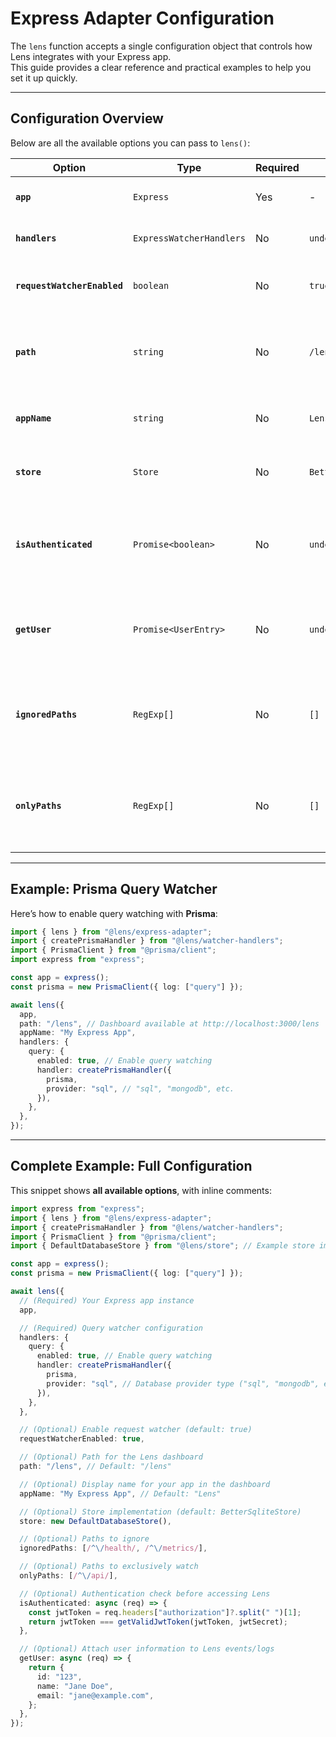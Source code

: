 # Express Adapter Configuration

The `lens` function accepts a single configuration object that controls how Lens integrates with your Express app.  
This guide provides a clear reference and practical examples to help you set it up quickly.

---

## Configuration Overview

Below are all the available options you can pass to `lens()`:

| Option                 | Type                   | Required | Default             | Description                                                                 |
| ---------------------- | ---------------------- | -------- | ------------------- | --------------------------------------------------------------------------- |
| **`app`**              | `Express`              | Yes      | -                   | Your Express application instance.                                          |
| **`handlers`**         | `ExpressWatcherHandlers` | No      | `undefined`         | Configuration for watcher handlers.                                         |
| **`requestWatcherEnabled`** | `boolean`          | No       | `true`              | Whether to enable the request watcher.                                      |
| **`path`**             | `string`               | No       | `/lens`             | The URL path where the Lens dashboard will be available.                    |
| **`appName`**          | `string`               | No       | `Lens`              | Display name for your app in the dashboard.                                 |
| **`store`**            | `Store`                | No       | `BetterSqliteStore` | Storage engine for persisting Lens data.                                    |
| **`isAuthenticated`**  | `Promise<boolean>`     | No       | `undefined`         | Checks if the current request is authenticated before accessing Lens.       |
| **`getUser`**          | `Promise<UserEntry>`   | No       | `undefined`         | Returns the user associated with the current request.                       |
| **`ignoredPaths`**     | `RegExp[]`             | No       | `[]`                | Array of regex patterns to ignore (Lens routes are ignored by default).     |
| **`onlyPaths`**        | `RegExp[]`             | No       | `[]`                | Array of regex patterns to watch exclusively (ignore all other routes).     |

---

## Example: Prisma Query Watcher

Here’s how to enable query watching with **Prisma**:

```ts
import { lens } from "@lens/express-adapter";
import { createPrismaHandler } from "@lens/watcher-handlers";
import { PrismaClient } from "@prisma/client";
import express from "express";

const app = express();
const prisma = new PrismaClient({ log: ["query"] });

await lens({
  app,
  path: "/lens", // Dashboard available at http://localhost:3000/lens
  appName: "My Express App",
  handlers: {
    query: {
      enabled: true, // Enable query watching
      handler: createPrismaHandler({
        prisma,
        provider: "sql", // "sql", "mongodb", etc.
      }),
    },
  },
});
```

---

## Complete Example: Full Configuration

This snippet shows **all available options**, with inline comments:

```ts
import express from "express";
import { lens } from "@lens/express-adapter";
import { createPrismaHandler } from "@lens/watcher-handlers";
import { PrismaClient } from "@prisma/client";
import { DefaultDatabaseStore } from "@lens/store"; // Example store implementation

const app = express();
const prisma = new PrismaClient({ log: ["query"] });

await lens({
  // (Required) Your Express app instance
  app,

  // (Required) Query watcher configuration
  handlers: {
    query: {
      enabled: true, // Enable query watching
      handler: createPrismaHandler({
        prisma,
        provider: "sql", // Database provider type ("sql", "mongodb", etc.)
      }),
    },
  },

  // (Optional) Enable request watcher (default: true)
  requestWatcherEnabled: true,

  // (Optional) Path for the Lens dashboard
  path: "/lens", // Default: "/lens"

  // (Optional) Display name for your app in the dashboard
  appName: "My Express App", // Default: "Lens"

  // (Optional) Store implementation (default: BetterSqliteStore)
  store: new DefaultDatabaseStore(),

  // (Optional) Paths to ignore
  ignoredPaths: [/^\/health/, /^\/metrics/],

  // (Optional) Paths to exclusively watch
  onlyPaths: [/^\/api/],

  // (Optional) Authentication check before accessing Lens
  isAuthenticated: async (req) => {
    const jwtToken = req.headers["authorization"]?.split(" ")[1];
    return jwtToken === getValidJwtToken(jwtToken, jwtSecret);
  },

  // (Optional) Attach user information to Lens events/logs
  getUser: async (req) => {
    return {
      id: "123",
      name: "Jane Doe",
      email: "jane@example.com",
    };
  },
});
```
